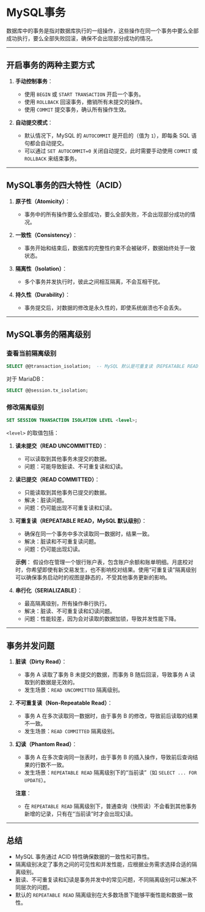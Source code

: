 # MySQL事务

数据库中的事务是指对数据库执行的一组操作，这些操作在同一个事务中要么全部成功执行，要么全部失败回滚，确保不会出现部分成功的情况。

---

## 开启事务的两种主要方式

1. **手动控制事务**：
   - 使用 `BEGIN` 或 `START TRANSACTION` 开启一个事务。
   - 使用 `ROLLBACK` 回滚事务，撤销所有未提交的操作。
   - 使用 `COMMIT` 提交事务，确认所有操作生效。

2. **自动提交模式**：
   - 默认情况下，MySQL 的 `AUTOCOMMIT` 是开启的（值为 `1`），即每条 SQL 语句都会自动提交。
   - 可以通过 `SET AUTOCOMMIT=0` 关闭自动提交，此时需要手动使用 `COMMIT` 或 `ROLLBACK` 来结束事务。

---

## MySQL事务的四大特性（ACID）

1. **原子性（Atomicity）**：
   - 事务中的所有操作要么全部成功，要么全部失败，不会出现部分成功的情况。

2. **一致性（Consistency）**：
   - 事务开始和结束后，数据库的完整性约束不会被破坏，数据始终处于一致状态。

3. **隔离性（Isolation）**：
   - 多个事务并发执行时，彼此之间相互隔离，不会互相干扰。

4. **持久性（Durability）**：
   - 事务提交后，对数据的修改是永久性的，即使系统崩溃也不会丢失。

---

## MySQL事务的隔离级别

### 查看当前隔离级别
```sql
SELECT @@transaction_isolation;  -- MySQL 默认是可重复读（REPEATABLE READ）
```
对于 MariaDB：
```sql
SELECT @@session.tx_isolation;
```

### 修改隔离级别
```sql
SET SESSION TRANSACTION ISOLATION LEVEL <level>;
```
`<level>` 的取值包括：

1. **读未提交（READ UNCOMMITTED）**：
   - 可以读取到其他事务未提交的数据。
   - 问题：可能导致脏读、不可重复读和幻读。

2. **读已提交（READ COMMITTED）**：
   - 只能读取到其他事务已提交的数据。
   - 解决：脏读问题。
   - 问题：仍可能出现不可重复读和幻读。

3. **可重复读（REPEATABLE READ，MySQL 默认级别）**：
   - 确保在同一个事务中多次读取同一数据时，结果一致。
   - 解决：脏读和不可重复读问题。
   - 问题：仍可能出现幻读。

   **示例**：
   假设你在管理一个银行账户表，包含账户余额和账单明细。月底校对时，你希望即使有新交易发生，也不影响校对结果。使用“可重复读”隔离级别可以确保事务启动时的视图是静态的，不受其他事务更新的影响。

4. **串行化（SERIALIZABLE）**：
   - 最高隔离级别，所有操作串行执行。
   - 解决：脏读、不可重复读和幻读问题。
   - 问题：性能较差，因为会对读取的数据加锁，导致并发性能下降。

---

## 事务并发问题

1. **脏读（Dirty Read）**：
   - 事务 A 读取了事务 B 未提交的数据，而事务 B 随后回滚，导致事务 A 读取到的数据是无效的。
   - 发生场景：`READ UNCOMMITTED` 隔离级别。

2. **不可重复读（Non-Repeatable Read）**：
   - 事务 A 在多次读取同一数据时，由于事务 B 的修改，导致前后读取的结果不一致。
   - 发生场景：`READ COMMITTED` 隔离级别。

3. **幻读（Phantom Read）**：
   - 事务 A 在多次查询同一张表时，由于事务 B 的插入操作，导致前后查询结果的行数不一致。
   - 发生场景：`REPEATABLE READ` 隔离级别下的“当前读”（如 `SELECT ... FOR UPDATE`）。

   **注意**：
   - 在 `REPEATABLE READ` 隔离级别下，普通查询（快照读）不会看到其他事务新增的记录，只有在“当前读”时才会出现幻读。

---

## 总结

- MySQL 事务通过 ACID 特性确保数据的一致性和可靠性。
- 隔离级别决定了事务之间的可见性和并发性能，应根据业务需求选择合适的隔离级别。
- 脏读、不可重复读和幻读是事务并发中的常见问题，不同隔离级别可以解决不同层次的问题。
- 默认的 `REPEATABLE READ` 隔离级别在大多数场景下能够平衡性能和数据一致性。